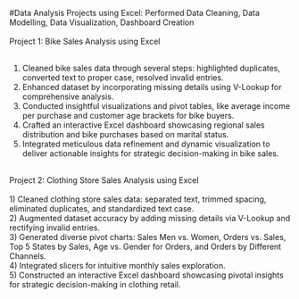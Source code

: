 #Data Analysis Projects using Excel: Performed Data Cleaning, Data Modelling, Data Visualization, Dashboard Creation
<br>
<br>
Project 1: Bike Sales Analysis using Excel	
<br>
1) Cleaned bike sales data through several steps: highlighted duplicates, converted text to proper case, resolved invalid entries.
2) Enhanced dataset by incorporating missing details using V-Lookup for comprehensive analysis.
3) Conducted insightful visualizations and pivot tables, like average income per purchase and customer age brackets for bike buyers.
4) Crafted an interactive Excel dashboard showcasing regional sales distribution and bike purchases based on marital status.
5) Integrated meticulous data refinement and dynamic visualization to deliver actionable insights for strategic decision-making in bike sales.
<br>
Project 2: Clothing Store Sales Analysis using Excel
<br>
<br>	                                               
1) Cleaned clothing store sales data: separated text, trimmed spacing, eliminated duplicates, and standardized text case. <br>
2) Augmented dataset accuracy by adding missing details via V-Lookup and rectifying invalid entries. <br>
3) Generated diverse pivot charts: Sales Men vs. Women, Orders vs. Sales, Top 5 States by Sales, Age vs. Gender for Orders, and Orders by Different Channels. <br>
4) Integrated slicers for intuitive monthly sales exploration. <br>
5) Constructed an interactive Excel dashboard showcasing pivotal insights for strategic decision-making in clothing retail. <br>
